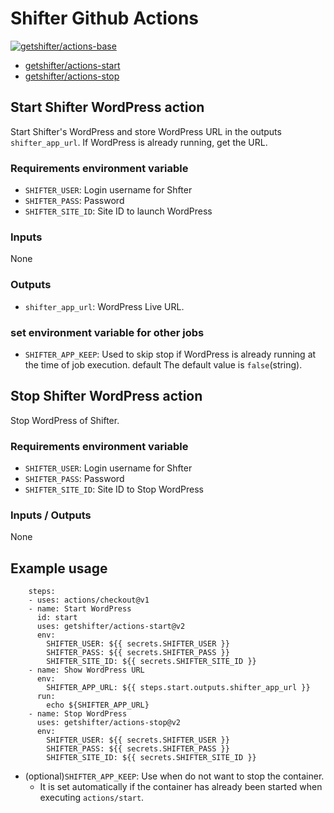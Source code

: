 # Shifter Github Actions

[![getshifter/actions-base](http://dockeri.co/image/getshifter/actions-base)](https://hub.docker.com/r/getshifter/actions-base/)

- [getshifter/actions-start](https://github.com/marketplace/actions/start-shifter-wordpress)
- [getshifter/actions-stop](https://github.com/marketplace/actions/stop-shifter-wordpress)

## Start Shifter WordPress action

Start Shifter's WordPress and store WordPress URL in the outputs `shifter_app_url`.
If WordPress is already running, get the URL.

### Requirements environment variable

- `SHIFTER_USER`: Login username for Shfter
- `SHIFTER_PASS`: Password
- `SHIFTER_SITE_ID`: Site ID to launch WordPress

### Inputs

None

### Outputs

- `shifter_app_url`: WordPress Live URL.

### set environment variable for other jobs

- `SHIFTER_APP_KEEP`: Used to skip stop if WordPress is already running at the time of job execution. default The default value is `false`(string).

## Stop Shifter WordPress action

Stop WordPress of Shifter.

### Requirements environment variable

- `SHIFTER_USER`: Login username for Shfter
- `SHIFTER_PASS`: Password
- `SHIFTER_SITE_ID`: Site ID to Stop WordPress

### Inputs / Outputs

None

## Example usage

```
    steps:
    - uses: actions/checkout@v1
    - name: Start WordPress
      id: start
      uses: getshifter/actions-start@v2
      env:
        SHIFTER_USER: ${{ secrets.SHIFTER_USER }}
        SHIFTER_PASS: ${{ secrets.SHIFTER_PASS }}
        SHIFTER_SITE_ID: ${{ secrets.SHIFTER_SITE_ID }}
    - name: Show WordPress URL
      env:
        SHIFTER_APP_URL: ${{ steps.start.outputs.shifter_app_url }}
      run:
        echo ${SHIFTER_APP_URL}
    - name: Stop WordPress
      uses: getshifter/actions-stop@v2
      env:
        SHIFTER_USER: ${{ secrets.SHIFTER_USER }}
        SHIFTER_PASS: ${{ secrets.SHIFTER_PASS }}
        SHIFTER_SITE_ID: ${{ secrets.SHIFTER_SITE_ID }}
```

- (optional)`SHIFTER_APP_KEEP`: Use when do not want to stop the container.
  - It is set automatically if the container has already been started when executing `actions/start`.
